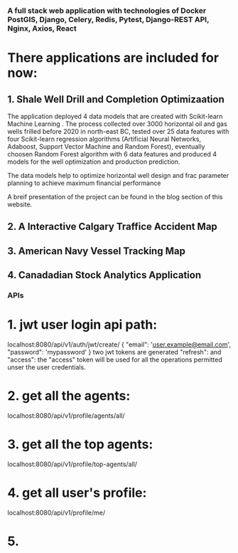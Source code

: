 ### A full stack web application with technologies of Docker PostGIS, Django, Celery, Redis, Pytest, Django-REST API, Nginx, Axios, React

# There applications are included for now:

## 1. Shale Well Drill and Completion Optimizaation

The application deployed 4 data models that are created with Scikit-learn Machine Learning . The process collected over 3000 horizontal oil and gas wells frilled before 2020 in north-east BC, tested over 25 data features with four Scikit-learn regression algorithms (Artificial Neural Networks, Adaboost, Support Vector Machine and Random Forest), eventually choosen Random Forest algorithm with 6 data features and produced 4 models for the well optimization and production prediction.

The data models help to optimize horizontal well design and frac parameter planning to achieve maximum financial performance

A breif presentation of the project can be found in the blog section of this website.

## 2. A Interactive Calgary Traffice Accident Map

## 3. American Navy Vessel Tracking Map

## 4. Canadadian Stock Analytics Application

### APIs

# 1. jwt user login api path:

localhost:8080/api/v1/auth/jwt/create/
{
"email": 'user.example@email.com',
"password": 'mypassword'
}
two jwt tokens are generated "refresh": and "access":
the "access" token will be used for all the operations permitted unser the user credentials.

# 2. get all the agents:

localhost:8080/api/v1/profile/agents/all/

# 3. get all the top agents:

localhost:8080/api/v1/profile/top-agents/all/

# 4. get all user's profile:

localhost:8080/api/v1/profile/me/

# 5.
